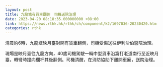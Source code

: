 ```yaml
---
layout: post
title: 九龍塘有貨車翻側　司機送院治理
date: 2023-04-20 08:18:35.000000000 +08:00
link: https://news.rthk.hk/rthk/ch/component/k2/1697036-20230420.htm
categories: rthk
---
```


清晨約6時，九龍塘映月臺對開有貨車翻側，司機受傷送往伊利沙伯醫院治理。

現場是映月臺往九龍方向，40歲司機駕駛一輛中型貨車沿窩打老道南行至近映月臺，轉彎時撞向欄杆其後翻側。司機清醒，在消防協助下離開車廂，送院治理。
